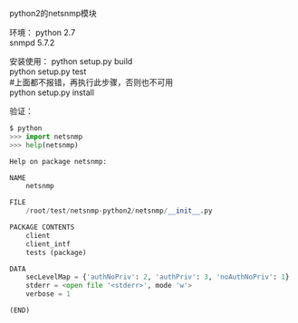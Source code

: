 python2的netsnmp模块

环境：
python 2.7  
snmpd 5.7.2  

安装使用：
python setup.py build  
python setup.py test  
#上面都不报错，再执行此步骤，否则也不可用  
python setup.py install  

验证：
```python
$ python
>>> import netsnmp
>>> help(netsnmp)

Help on package netsnmp:

NAME
    netsnmp

FILE
    /root/test/netsnmp-python2/netsnmp/__init__.py

PACKAGE CONTENTS
    client
    client_intf
    tests (package)

DATA
    secLevelMap = {'authNoPriv': 2, 'authPriv': 3, 'noAuthNoPriv': 1}
    stderr = <open file '<stderr>', mode 'w'>
    verbose = 1

(END)
```
